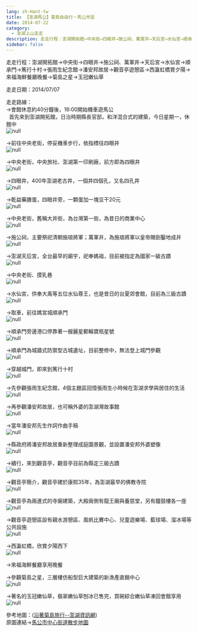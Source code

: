```yaml
---
lang: zh-Hant-tw
title: 【澎湖馬公】菊島自由行－馬公市區
date: 2014-07-22
category: 
  - 澎湖上山走走
description: 走走行程：澎湖開拓館→中央街→四眼井→施公祠、萬軍井→天后宮→水仙宮→順承門→篤行十村→張雨生紀念館→潘安邦故居→觀音亭遊憩區→西瀛虹橋賞夕陽→來福海鮮餐廳晚餐→菊島之星→玉冠嫩仙草
sidebar: false
---
```


走走行程：澎湖開拓館→中央街→四眼井→施公祠、萬軍井→天后宮→水仙宮→順承門→篤行十村→張雨生紀念館→潘安邦故居→觀音亭遊憩區→西瀛虹橋賞夕陽→來福海鮮餐廳晚餐→菊島之星→玉冠嫩仙草

走走日期：2014/07/07

走走路線：  
→會館休息約40分鐘後，16:00開始機車遊馬公  
  首先來到澎湖開拓館，日治時期縣長官邸，和洋混合式的建築，今日星期一，休館中  
![null](image/1036356354_l.jpg)

→前往中央老街，停妥機車步行，依指標往四眼井  
![null](image/1036349256_l.jpg)

→中央老街，中央旅社、澎湖第一印刷廠，前方即為四眼井  
![null](image/1036351051_l.jpg)

→四眼井，400年澎湖老古井，一個井四個孔，又名四孔井  
![null](image/1036353986_l.jpg)

→乾益藥膳蛋，四眼井旁，一顆蛋加一塊豆干20元  
![null](image/1036354641_l.jpg)

→中央老街，舊稱大井街，為台灣第一街，為昔日的商業中心  
![null](image/1036353571_l.jpg)

→施公祠，主要祭祀清朝施琅將軍；萬軍井，為施琅將軍以皇帝賜劍鑿地成井  
![null](image/1036354642_l.jpg)

→澎湖天后宮，全台最早的廟宇，祀奉媽祖，目前被指定為國家一級古蹟  
![null](image/1036355350_l.jpg)

→中央老街、摸乳巷  
![null](image/1036355234_l.jpg)

→水仙宮，供奉大禹等五位水仙尊王，也是昔日的台夏郊會館，目前為三級古蹟  
![null](image/1036354644_l.jpg)

→取車，前往媽宮城順承門  
![null](image/1036355353_l.jpg)

→順承門旁邊港口停靠著一艘麗星郵輪寶瓶星號  
![null](image/1036355041_l.jpg)

→順承門為城牆式防禦型古城遺址，目前整修中，無法登上城門參觀  
![null](image/1036353057_l.jpg)

→穿越城門，即來到篤行十村  
![null](image/1036349401_l.jpg)

→先參觀張雨生紀念館，4個主題區回憶張雨生小時候在澎湖求學與居住的生活  
![null](image/1036354548_l.jpg)

→再參觀潘安邦故居，也可稱外婆的澎湖灣故事館  
![null](image/1036353991_l.jpg)

→當年潘安邦先生作詞作曲手稿  
![null](image/1036353858_l.jpg)

→縣政府將潘安邦故居重新整理成庭園景觀，並設置潘安邦外婆塑像  
![null](image/1036354846_l.jpg)

→續行，來到觀音亭，觀音亭目前為縣定三級古蹟  
![null](image/1036351679_l.jpg)

→觀音亭簡介，觀音亭建於康熙35年，為澎湖最早的佛教寺院  
![null](image/1036351681_l.jpg)

→觀音亭為兩進式的寺廟建築，大殿兩側有龍王廟與養慈堂，另有鐘鼓樓各一座  
![null](image/1036349069_l.jpg)

→觀音亭遊憩區設有親水游憩區、風帆比賽中心、兒童遊樂場、藍球場、溜冰場等公共設施  
![null](image/1036352966_l.jpg)

→西瀛虹橋，欣賞夕陽西下  
![null](image/1036351052_l.jpg)

→來福海鮮餐廳享用晚餐

→參觀菊島之星，三層樓仿船型巨大建築的新漁產直銷中心  
![null](image/1036350098_l.jpg)

→著名的玉冠嫩仙草，翡翠嫩仙草刨冰已售完，買碗綜合嫩仙草凍回會館享用  
![null](image/1036352970_l.jpg)  

參考地圖：([沿著菊島旅行--澎湖資訊網](http://www.phsea.com.tw/travel/index.php/Main_Page))  
原圖連結→[馬公市中心街道散步地圖](http://www.phsea.com.tw/travel/index.php/%E9%A6%AC%E5%85%AC%E5%B8%82%E5%8D%80%E7%BE%8E%E9%A3%9F%E5%9C%B0%E5%9C%96)